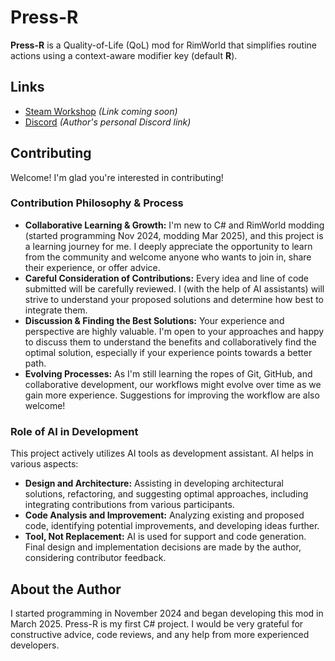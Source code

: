 # Press-R

**Press-R** is a Quality-of-Life (QoL) mod for RimWorld that simplifies routine actions using a context-aware modifier key (default **R**).

## Links

*   [Steam Workshop]() *(Link coming soon)*
*   [Discord](https://discordapp.com/users/488263514935525376) *(Author's personal Discord link)*

## Contributing

Welcome! I'm glad you're interested in contributing!

### Contribution Philosophy & Process

*   **Collaborative Learning & Growth:** I'm new to C# and RimWorld modding (started programming Nov 2024, modding Mar 2025), and this project is a learning journey for me. I deeply appreciate the opportunity to learn from the community and welcome anyone who wants to join in, share their experience, or offer advice.
*   **Careful Consideration of Contributions:** Every idea and line of code submitted will be carefully reviewed. I (with the help of AI assistants) will strive to understand your proposed solutions and determine how best to integrate them.
*   **Discussion & Finding the Best Solutions:** Your experience and perspective are highly valuable. I'm open to your approaches and happy to discuss them to understand the benefits and collaboratively find the optimal solution, especially if your experience points towards a better path.
*   **Evolving Processes:** As I'm still learning the ropes of Git, GitHub, and collaborative development, our workflows might evolve over time as we gain more experience. Suggestions for improving the workflow are also welcome!

### Role of AI in Development

This project actively utilizes AI tools as development assistant. AI helps in various aspects:
*   **Design and Architecture:** Assisting in developing architectural solutions, refactoring, and suggesting optimal approaches, including integrating contributions from various participants.
*   **Code Analysis and Improvement:** Analyzing existing and proposed code, identifying potential improvements, and developing ideas further.
*   **Tool, Not Replacement:** AI is used for support and code generation. Final design and implementation decisions are made by the author, considering contributor feedback.

## About the Author

I started programming in November 2024 and began developing this mod in March 2025. Press-R is my first C# project. I would be very grateful for constructive advice, code reviews, and any help from more experienced developers.
